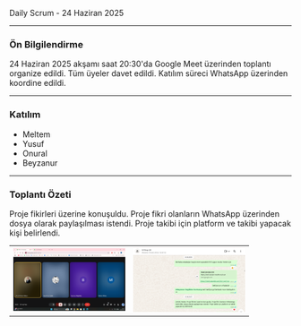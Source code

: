 Daily Scrum - 24 Haziran 2025

---

### Ön Bilgilendirme
24 Haziran 2025 akşamı saat 20:30'da Google Meet üzerinden toplantı organize edildi. Tüm üyeler davet edildi. Katılım süreci WhatsApp üzerinden koordine edildi.

---

### Katılım
- Meltem 
- Yusuf 
- Onural 
- Beyzanur 
---

### Toplantı Özeti
Proje fikirleri üzerine konuşuldu. Proje fikri olanların WhatsApp üzerinden dosya olarak paylaşılması istendi. Proje takibi için platform ve takibi yapacak kişi belirlendi.


<table>
  <tr>
    <td>
      <img src="https://github.com/meltem12344/Bootcamp2025/blob/main/bootcampFiles/sprintOne/dailyScrum/screenshots/6.png?raw=true" width="200"/>
    </td>
    <td>
      <img src="https://github.com/meltem12344/Bootcamp2025/blob/main/bootcampFiles/sprintOne/dailyScrum/screenshots/7.png?raw=true" width="200"/>
    </td>
  </tr>
</table>
